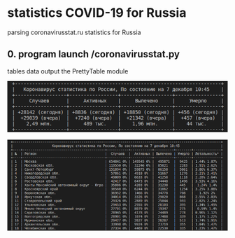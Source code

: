 # statistics COVID-19 for Russia
parsing coronavirusstat.ru statistics for Russia

## 0. program launch /coronavirusstat.py
tables data output the PrettyTable module

![coronavirusstat.py](https://github.com/glasscat82/coronavirusstat/blob/master/img/001.png "coronavirusstat.py")

![coronavirusstat.py](https://github.com/glasscat82/coronavirusstat/blob/master/img/002.png "coronavirusstat.py")
